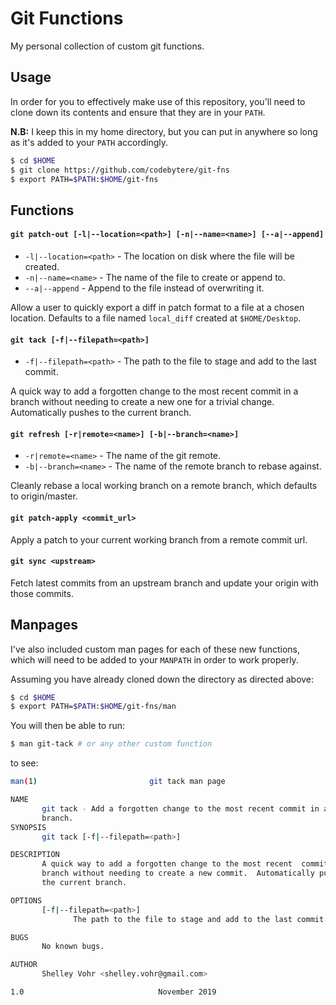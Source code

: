 # Git Functions

My personal collection of custom git functions.

## Usage

In order for you to effectively make use of this repository, you'll need to clone down
its contents and ensure that they are in your `PATH`.

**N.B:** I keep this in my home directory, but you can put in anywhere
so long as it's added to your `PATH` accordingly.

```sh
$ cd $HOME
$ git clone https://github.com/codebytere/git-fns
$ export PATH=$PATH:$HOME/git-fns
```

## Functions

#### `git patch-out [-l|--location=<path>] [-n|--name=<name>] [--a|--append]`

* `-l|--location=<path>` - The location on disk where the file will be created.
* `-n|--name=<name>` - The name of the file to create or append to.
* `--a|--append` - Append to the file instead of overwriting it.

Allow a user to quickly export a diff in patch format to a file at a chosen location. 
Defaults to a file named `local_diff` created at `$HOME/Desktop`.

#### `git tack [-f|--filepath=<path>]`

* `-f|--filepath=<path>` - The path to the file to stage and add to the last commit.

A quick way to add a forgotten change to the most recent commit
in a branch without needing to create a new one for a trivial 
change. Automatically pushes to the current branch.

#### `git refresh [-r|remote=<name>] [-b|--branch=<name>]`

* `-r|remote=<name>` - The name of the git remote.
* `-b|--branch=<name>` - The name of the remote branch to rebase against.

Cleanly rebase a local working branch on a remote branch,
which defaults to origin/master.

#### `git patch-apply <commit_url>`

Apply a patch to your current working branch from
a remote commit url.

#### `git sync <upstream>`

Fetch latest commits from an upstream branch and update your origin
with those commits.

## Manpages

I've also included custom man pages for each of these new functions, which will need to be 
added to your `MANPATH` in order to work properly.

Assuming you have already cloned down the directory as directed above:

```sh
$ cd $HOME
$ export PATH=$PATH:$HOME/git-fns/man
```

You will then be able to run:

```sh
$ man git-tack # or any other custom function
```

to see:

```sh
man(1)                         git tack man page                        man(1)

NAME
       git tack - Add a forgotten change to the most recent commit in a
       branch.
SYNOPSIS
       git tack [-f|--filepath=<path>]

DESCRIPTION
       A quick way to add a forgotten change to the most recent  commit  in  a
       branch without needing to create a new commit.  Automatically pushes to
       the current branch.

OPTIONS
       [-f|--filepath=<path>]
              The path to the file to stage and add to the last commit.

BUGS
       No known bugs.

AUTHOR
       Shelley Vohr <shelley.vohr@gmail.com>

1.0                              November 2019                          man(1)
```
